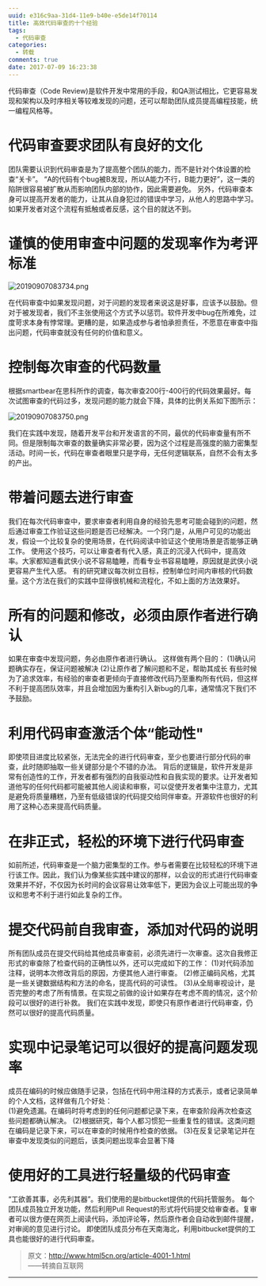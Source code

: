 ```yaml
---
uuid: e316c9aa-31d4-11e9-b40e-e5de14f70114
title: 高效代码审查的十个经验
tags:
  - 代码审查
categories:
  - 转载
comments: true
date: 2017-07-09 16:23:38
---
```


代码审查（Code Review)是软件开发中常用的手段，和QA测试相比，它更容易发现和架构以及时序相关等较难发现的问题，还可以帮助团队成员提高编程技能，统一编程风格等。


<!--more-->

# 代码审查要求团队有良好的文化
团队需要认识到代码审查是为了提高整个团队的能力，而不是针对个体设置的检查“关卡”。
“A的代码有个bug被B发现，所以A能力不行，B能力更好”，这一类的陷阱很容易被扩散从而影响团队内部的协作，因此需要避免。
另外，代码审查本身可以提高开发者的能力，让其从自身犯过的错误中学习，从他人的思路中学习。如果开发者对这个流程有抵触或者反感，这个目的就达不到。

# 谨慎的使用审查中问题的发现率作为考评标准

![20190907083734.png](/images/20190907083734.png)

在代码审查中如果发现问题，对于问题的发现者来说这是好事，应该予以鼓励。但对于被发现者，我们不主张使用这个方式予以惩罚。软件开发中bug在所难免，过度苛求本身有悖常理。更糟的是，如果造成参与者怕承担责任，不愿意在审查中指出问题，代码审查就没有任何的价值和意义。


# 控制每次审查的代码数量
根据smartbear在思科所作的调查，每次审查200行-400行的代码效果最好。每次试图审查的代码过多，发现问题的能力就会下降，具体的比例关系如下图所示：

![20190907083750.png](/images/20190907083750.png)

我们在实践中发现，随着开发平台和开发语言的不同，最优的代码审查量有所不同。但是限制每次审查的数量确实非常必要，因为这个过程是高强度的脑力密集型活动。时间一长，代码在审查者眼里只是字母，无任何逻辑联系，自然不会有太多的产出。

# 带着问题去进行审查
我们在每次代码审查中，要求审查者利用自身的经验先思考可能会碰到的问题，然后通过审查工作验证这些问题是否已经解决。一个窍门是，从用户可见的功能出发，假设一个比较复杂的使用场景，在代码阅读中验证这个使用场景是否能够正确工作。
使用这个技巧，可以让审查者有代入感，真正的沉浸入代码中，提高效率。大家都知道看武侠小说不容易瞌睡，而看专业书容易瞌睡，原因就是武侠小说更容易产生代入感。
有的研究建议每次树立目标，控制单位时间内审核的代码数量。这个方法在我们的实践中显得很机械和流程化，不如上面的方法效果好。

# 所有的问题和修改，必须由原作者进行确认
如果在审查中发现问题，务必由原作者进行确认。
这样做有两个目的：
(1)确认问题确实存在，保证问题被解决
(2)让原作者了解问题和不足，帮助其成长
有些时候为了追求效率，有经验的审查者更倾向于直接修改代码乃至重构所有代码，但这样不利于提高团队效率，并且会增加因为重构引入新bug的几率，通常情况下我们不予鼓励。

# 利用代码审查激活个体“能动性"
即使项目进度比较紧张，无法完全的进行代码审查，至少也要进行部分代码的审查，此时随即抽取一些关键部分是个不错的办法。
背后的逻辑是，软件开发是非常有创造性的工作，开发者都有强烈的自我驱动性和自我实现的要求。让开发者知道他写的任何代码都可能被其他人阅读和审察，可以促使开发者集中注意力，尤其是避免将质量糟糕，乃至有低级错误的代码提交给同伴审查。开源软件也很好的利用了这种心态来提高代码质量。

# 在非正式，轻松的环境下进行代码审查
如前所述，代码审查是一个脑力密集型的工作。参与者需要在比较轻松的环境下进行该工作。因此，我们认为像某些实践中建议的那样，以会议的形式进行代码审查效果并不好，不仅因为长时间的会议容易让效率低下，更因为会议上可能出现的争议和思考不利于进行如此复杂的工作。

# 提交代码前自我审查，添加对代码的说明
所有团队成员在提交代码给其他成员审查前，必须先进行一次审查。这次自我修正形式的审查除了检查代码的正确性以外，还可以完成如下的工作：
(1)对代码添加注释，说明本次修改背后的原因，方便其他人进行审查。
(2)修正编码风格，尤其是一些关键数据结构和方法的命名，提高代码的可读性。
(3)从全局审视设计，是否完整的考虑了所有情景。在实现之前做的设计如果存在考虑不周的情况，这个阶段可以很好的进行补救。
我们在实践中发现，即使只有原作者进行代码审查，仍然可以很好的提高代码质量。

# 实现中记录笔记可以很好的提高问题发现率
成员在编码的时候应做随手记录，包括在代码中用注释的方式表示，或者记录简单的个人文档，这样做有几个好处：  
(1)避免遗漏。在编码时将考虑到的任何问题都记录下来，在审查阶段再次检查这些问题都确认解决。 
(2)根据研究，每个人都习惯犯一些重复性的错误。这类问题在编码是记录下来，可以在审查的时候用作检查的依据。
(3)在反复记录笔记并在审查中发现类似的问题后，该类问题出现率会显著下降

# 使用好的工具进行轻量级的代码审查
“工欲善其事，必先利其器”。我们使用的是bitbucket提供的代码托管服务。
每个团队成员独立开发功能，然后利用Pull Request的形式将代码提交给审查者。复审者可以很方便在网页上阅读代码，添加评论等，然后原作者会自动收到邮件提醒，对审阅的意见进行讨论。
即使团队成员分布在天南海北，利用bitbucket提供的工具也能很好的进行代码审查。

> 原文：http://www.html5cn.org/article-4001-1.html  
> ——转摘自互联网

---
<link rel="stylesheet" href="http://yandex.st/highlightjs/6.1/styles/default.min.css">
<script src="http://yandex.st/highlightjs/6.1/highlight.min.js"></script>
<script>
hljs.tabReplace = ' ';
hljs.initHighlightingOnLoad();
</script>
